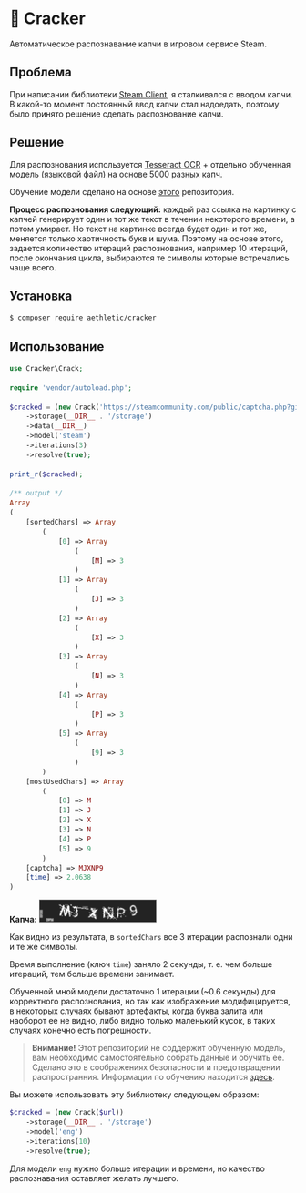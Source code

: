 # 🍪 Cracker

Автоматическое распознавание капчи в игровом сервисе Steam.

## Проблема

При написании библиотеки [Steam Client](https://github.com/aethletic/steam-client), я сталкивался с вводом капчи. В какой-то момент постоянный ввод капчи стал надоедать, поэтому было принято решение сделать распознование капчи.

## Решение

Для распознования используется [Tesseract OCR](https://github.com/tesseract-ocr/tesseract) + отдельно обученная модель (языковой файл) на основе 5000 разных капч. 

Обучение модели сделано на основе [этого](https://github.com/guiem/train-tesseract) репозитория. 

**Процесс распознования следующий:** каждый раз ссылка на картинку с капчей генерирует один и тот же текст в течении некоторого времени, а потом умирает. Но текст на картинке всегда будет один и тот же, меняется только хаотичность букв и шума. Поэтому на основе этого, задается количество итераций распознования, например 10 итераций, после окончания цикла, выбираются те символы которые встречались чаще всего.

## Установка

```bash
$ composer require aethletic/cracker
```

## Использование

```php
use Cracker\Crack;

require 'vendor/autoload.php';

$cracked = (new Crack('https://steamcommunity.com/public/captcha.php?gid=387475048XXXXXXXXXXXXXXXX'))
    ->storage(__DIR__ . '/storage')
    ->data(__DIR__)
    ->model('steam')
    ->iterations(3)
    ->resolve(true);

print_r($cracked);

/** output */
Array
(
    [sortedChars] => Array
        (
            [0] => Array
                (
                    [M] => 3
                )
            [1] => Array
                (
                    [J] => 3
                )
            [2] => Array
                (
                    [X] => 3
                )
            [3] => Array
                (
                    [N] => 3
                )
            [4] => Array
                (
                    [P] => 3
                )
            [5] => Array
                (
                    [9] => 3
                )
        )
    [mostUsedChars] => Array
        (
            [0] => M
            [1] => J
            [2] => X
            [3] => N
            [4] => P
            [5] => 9
        )
    [captcha] => MJXNP9
    [time] => 2.0638
)
```

**Капча:** ![MJXNP9](https://raw.githubusercontent.com/aethletic/cracker/master/.github/captcha.png)

Как видно из результата, в `sortedChars` все 3 итерации распознали одни и те же символы.

Время выполнение (ключ `time`) заняло 2 секунды, т. е. чем больше итераций, тем больше времени занимает. 

Обученной мной модели достаточно 1 итерации (~0.6 секунды) для корректного распознования, но так как изображение модифицируется, в некоторых случаях бывают артефакты, когда буква залита или наоборот ее не видно, либо видно только маленький кусок, в таких случаях конечно есть погрешности.

> **Внимание!** Этот репозиторий не соддержит обученную модель, вам необходимо самостоятельно собрать данные и обучить ее. Сделано это в соображениях безопасности и предотвращении распространния. Информации по обучению находится [здесь](https://tesseract-ocr.github.io/tessdoc/TrainingTesseract-4.00.html).

Вы можете использовать эту библиотеку следующем образом:

```php
$cracked = (new Crack($url))
    ->storage(__DIR__ . '/storage')
    ->model('eng')
    ->iterations(10)
    ->resolve(true);
```

Для модели `eng` нужно больше итерации и времени, но качество распознавания оставляет желать лучшего.





